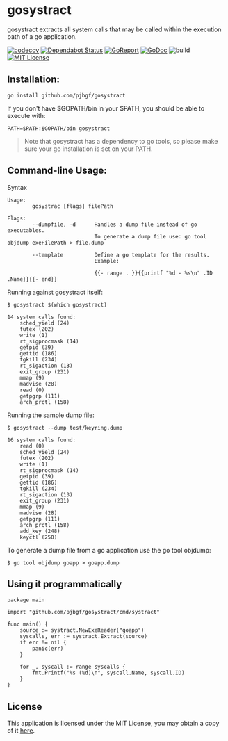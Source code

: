 # gosystract
gosystract extracts all system calls that may be called within the execution path of a go application.

[![codecov](https://codecov.io/gh/pjbgf/gosystract/branch/master/graph/badge.svg?token=hPDXVgD96x)](https://codecov.io/gh/pjbgf/gosystract)
[![Dependabot Status](https://api.dependabot.com/badges/status?host=github&repo=pjbgf/gosystract)](https://dependabot.com)
[![GoReport](https://goreportcard.com/badge/github.com/pjbgf/gosystract)](https://goreportcard.com/badge/github.com/pjbgf/gosystract)
[![GoDoc](https://godoc.org/github.com/pjbgf/gosystract?status.svg)](https://godoc.org/github.com/pjbgf/gosystract)
![build](https://github.com/pjbgf/gosystract/workflows/go/badge.svg)
[![MIT License](https://img.shields.io/badge/license-MIT-blue.svg)](http://choosealicense.com/licenses/mit/)


## Installation:

```console
go install github.com/pjbgf/gosystract
``` 

If you don't have $GOPATH/bin in your $PATH, you should be able to execute with:

`PATH=$PATH:$GOPATH/bin gosystract`

> Note that gosystract has a dependency to go tools, so please make sure your go installation is set on your PATH.

## Command-line Usage:

Syntax
```console
Usage:
        gosystrac [flags] filePath

Flags:
        --dumpfile, -d  	Handles a dump file instead of go executables.
							To generate a dump file use: go tool objdump exeFilePath > file.dump

        --template          Define a go template for the results. 
                            Example:
							
							{{- range . }}{{printf "%d - %s\n" .ID .Name}}{{- end}}
```

Running against gosystract itself:
```console
$ gosystract $(which gosystract)

14 system calls found:
    sched_yield (24)
    futex (202)
    write (1)
    rt_sigprocmask (14)
    getpid (39)
    gettid (186)
    tgkill (234)
    rt_sigaction (13)
    exit_group (231)
    mmap (9)
    madvise (28)
    read (0)
    getpgrp (111)
    arch_prctl (158)
```

Running the sample dump file:
```console
$ gosystract --dump test/keyring.dump

16 system calls found:
    read (0)
    sched_yield (24)
    futex (202)
    write (1)
    rt_sigprocmask (14)
    getpid (39)
    gettid (186)
    tgkill (234)
    rt_sigaction (13)
    exit_group (231)
    mmap (9)
    madvise (28)
    getpgrp (111)
    arch_prctl (158)
    add_key (248)
    keyctl (250)
```

To generate a dump file from a go application use the go tool objdump: 
```console
$ go tool objdump goapp > goapp.dump
```

## Using it programmatically

```golang
package main

import "github.com/pjbgf/gosystract/cmd/systract"

func main() {
	source := systract.NewExeReader("goapp")
	syscalls, err := systract.Extract(source)
	if err != nil {
		panic(err)
	}

    for _, syscall := range syscalls {
        fmt.Printf("%s (%d)\n", syscall.Name, syscall.ID)
    }
}
```

## License

This application is licensed under the MIT License, you may obtain a copy of it [here](LICENSE).